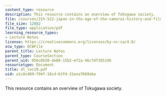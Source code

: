 ```yaml
---
content_type: resource
description: This resource contains an overview of Tokugawa society.
file: /courses/21h-522-japan-in-the-age-of-the-samurai-history-and-film-fall-2006/a1c8c489f94f18cdb3fd31eea7689aba_dl_lec19.pdf
file_size: 12882
file_type: application/pdf
learning_resource_types:
- Lecture Notes
license: https://creativecommons.org/licenses/by-nc-sa/4.0/
ocw_type: OCWFile
parent_title: Lecture Notes
parent_type: CourseSection
parent_uid: 956c0b50-de80-15b2-ef2a-96cfdf39519b
resourcetype: Document
title: dl_lec19.pdf
uid: a1c8c489-f94f-18cd-b3fd-31eea7689aba
---
```

This resource contains an overview of Tokugawa society.
